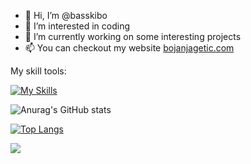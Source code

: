 - 👋 Hi, I’m @basskibo
- 👀 I’m interested in coding
- 🌱 I’m currently working on some interesting projects
- 📫 You can checkout my website <a href="https://www.bojanjagetic.com/" target=_blank>bojanjagetic.com</a>

My skill tools: 

[![My Skills](https://skillicons.dev/icons?i=js,ts,nodejs,express,aws,mongodb,redis,grafana,react,nextjs,cypress,linux)](https://skillicons.dev)

![Anurag's GitHub stats](https://github-readme-stats.vercel.app/api?username=basskibo&show_icons=true&theme=ayu-mirage&count_private=true)

[![Top Langs](https://github-readme-stats.vercel.app/api/top-langs/?username=basskibo&layout=compact&langs_count=12&theme=ayu-mirage)](https://github.com/anuraghazra/github-readme-stats)




<!---
basskibo/basskibo is a ✨ special ✨ repository because its `README.md` (this file) appears on your GitHub profile.
You can click the Preview link to take a look at your changes.
--->


![](https://komarev.com/ghpvc/?username=basskibo&color=blue&style=for-the-badge	)
